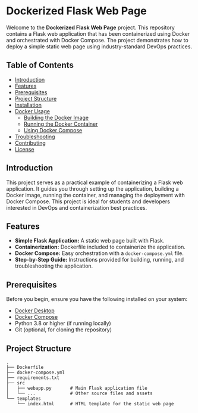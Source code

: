 # Dockerized Flask Web Page

Welcome to the **Dockerized Flask Web Page** project. This repository contains a Flask web application that has been containerized using Docker and orchestrated with Docker Compose. The project demonstrates how to deploy a simple static web page using industry-standard DevOps practices.

## Table of Contents

- [Introduction](#introduction)
- [Features](#features)
- [Prerequisites](#prerequisites)
- [Project Structure](#project-structure)
- [Installation](#installation)
- [Docker Usage](#docker-usage)
  - [Building the Docker Image](#building-the-docker-image)
  - [Running the Docker Container](#running-the-docker-container)
  - [Using Docker Compose](#using-docker-compose)
- [Troubleshooting](#troubleshooting)
- [Contributing](#contributing)
- [License](#license)

## Introduction

This project serves as a practical example of containerizing a Flask web application. It guides you through setting up the application, building a Docker image, running the container, and managing the deployment with Docker Compose. This project is ideal for students and developers interested in DevOps and containerization best practices.

## Features

- **Simple Flask Application:** A static web page built with Flask.
- **Containerization:** Dockerfile included to containerize the application.
- **Docker Compose:** Easy orchestration with a `docker-compose.yml` file.
- **Step-by-Step Guide:** Instructions provided for building, running, and troubleshooting the application.

## Prerequisites

Before you begin, ensure you have the following installed on your system:

- [Docker Desktop](https://www.docker.com/products/docker-desktop)
- [Docker Compose](https://docs.docker.com/compose/)
- Python 3.8 or higher (if running locally)
- Git (optional, for cloning the repository)

## Project Structure

```plaintext
.
├── Dockerfile
├── docker-compose.yml
├── requirements.txt
├── src
│   ├── webapp.py       # Main Flask application file
│   └── ...             # Other source files and assets
└── templates
    └── index.html      # HTML template for the static web page
